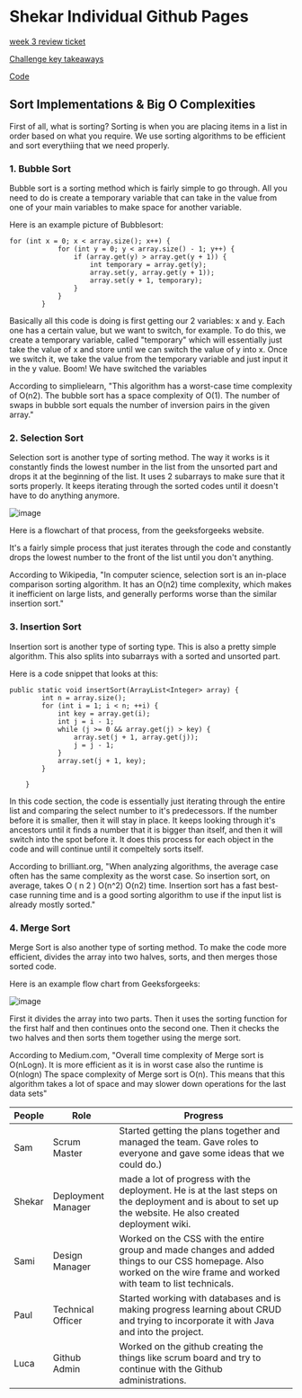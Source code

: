 # Shekar Individual Github Pages

[week 3 review ticket](https://github.com/shekark642/M221p2-roopies/issues/43)

[Challenge key takeaways](https://github.com/shekark642/M221p2-roopies/wiki/wek-3-calc-review-page)

[Code](https://replit.com/@shekark642/shekar-code#Calculator.java)

## Sort Implementations & Big O Complexities

First of all, what is sorting? Sorting is when you are placing items in a list in order based on what you require. We use sorting algorithms to be efficient and sort everythiing that we need properly. 

### 1. Bubble Sort

Bubble sort is a sorting method which is fairly simple to go through. All you need to do is create a temporary variable that can take in the value from one of your main variables to make space for another variable. 

Here is an example picture of Bubblesort: 

```
for (int x = 0; x < array.size(); x++) {
            for (int y = 0; y < array.size() - 1; y++) {
                if (array.get(y) > array.get(y + 1)) {
                    int temporary = array.get(y);
                    array.set(y, array.get(y + 1));
                    array.set(y + 1, temporary);
                }
            }
        }
```

Basically all this code is doing is first getting our 2 variables: x and y. Each one has a certain value, but we want to switch, for example. To do this, we create a temporary variable, called "temporary" which will essentially just take the value of x and store until we can switch the value of y into x. Once we switch it, we take the value from the temporary variable and just input it in the y value. Boom! We have switched the variables

According to simplielearn, "This algorithm has a worst-case time complexity of O(n2). The bubble sort has a space complexity of O(1). The number of swaps in bubble sort equals the number of inversion pairs in the given array."

### 2. Selection Sort

Selection sort is another type of sorting method. The way it works is it constantly finds the lowest number in the list from the unsorted part and drops it at the beginning of the list. It  uses 2 subarrays to make sure that it sorts properly. It keeps iterating through the sorted codes until it doesn't have to do anything anymore. 

![image](https://user-images.githubusercontent.com/55414361/161598071-2a80264a-5a30-431f-acbe-23a57437c0ef.png)

Here is a flowchart of that process, from the geeksforgeeks website. 

It's a fairly simple process that just iterates through the code and constantly drops the lowest number to the front of the list until you don't anything. 

According to Wikipedia, "In computer science, selection sort is an in-place comparison sorting algorithm. It has an O(n2) time complexity, which makes it inefficient on large lists, and generally performs worse than the similar insertion sort."

### 3. Insertion Sort

Insertion sort is another type of sorting type. This is also a pretty simple algorithm. This also splits into subarrays with a sorted and unsorted part. 

Here is a code snippet that looks at this: 

```
public static void insertSort(ArrayList<Integer> array) {
        int n = array.size();
        for (int i = 1; i < n; ++i) {
            int key = array.get(i);
            int j = i - 1;
            while (j >= 0 && array.get(j) > key) {
                array.set(j + 1, array.get(j));
                j = j - 1;
            }
            array.set(j + 1, key);
        }

    }
```

In this code section, the code is essentially just iterating through the entire list and comparing the select number to it's predecessors. If the number before it is smaller, then it will stay in place. It keeps looking through it's ancestors until it finds a number that it is bigger than itself, and then it will switch into the spot before it. It does this process for each object in the code and will continue until it compeltely sorts itself. 

According to brilliant.org, "When analyzing algorithms, the average case often has the same complexity as the worst case. So insertion sort, on average, takes O ( n 2 ) O(n^2) O(n2) time. Insertion sort has a fast best-case running time and is a good sorting algorithm to use if the input list is already mostly sorted."

### 4. Merge Sort

Merge Sort is also another type of sorting method. To make the code more efficient, divides the array into two halves, sorts, and then merges those sorted code. 

Here is an example flow chart from Geeksforgeeks:

![image](https://user-images.githubusercontent.com/55414361/161598990-60455f81-53ad-42de-863a-5c2ddddedb45.png)

First it divides the array into two parts. Then it uses the sorting function for the first half and then continues onto the second one. Then it checks the two halves and then sorts them together using the merge sort. 

According to Medium.com, "Overall time complexity of Merge sort is O(nLogn). It is more efficient as it is in worst case also the runtime is O(nlogn) The space complexity of Merge sort is O(n). This means that this algorithm takes a lot of space and may slower down operations for the last data sets"








People | Role | Progress |
-------------  | -------------- | -------------- |
Sam  | Scrum Master | Started getting the plans together and managed the team. Gave roles to everyone and gave some ideas that we could do.) |
Shekar   | Deployment Manager |  made a lot of progress with the deployment. He is at the last steps on the deployment and is about to set up the website. He also created deployment wiki. |
Sami   | Design Manager | Worked on the CSS with the entire group and made changes and added things to our CSS homepage. Also worked on the wire frame and worked with team to list technicals. |
Paul   | Technical Officer | Started working with databases and is making progress learning about CRUD and trying to incorporate it with Java and into the project. |
Luca   | Github Admin | Worked on the github creating the things like scrum board and try to continue with the Github administrations.  |
